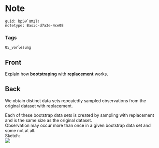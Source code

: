 # Note
```
guid: bp5@`QM2l!
notetype: Basic-d7a3e-4ce08
```

### Tags
```
05_vorlesung
```

## Front
Explain how <b>bootstraping</b> with <b>replacement</b> works.

## Back
We obtain distinct data sets repeatedly sampled observations from
the original dataset with replacement.
<div>
  Each of these bootstrap data sets is created by sampling with
  replacement and is the same size as the original dataset.
</div>
<div>
  Observation may occur more than once in a given bootstrap data
  set and some not at all.
</div>
<div>
  Sketch:
</div>
<div><img src="paste-38081f5f34b6fa6a7d5522a6fa5a9eaba976f86b.jpg"></div>
